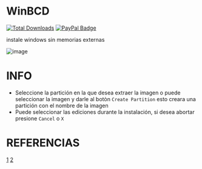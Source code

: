 # WinBCD
[![Total Downloads](https://img.shields.io/github/downloads/LuSlower/WinBCD/total.svg)](https://github.com/LuSlower/WinBCD/releases) [![PayPal Badge](https://img.shields.io/badge/PayPal-003087?logo=paypal&logoColor=fff&style=flat)](https://paypal.me/eldontweaks) 

instale windows sin memorias externas

![image](https://github.com/LuSlower/WinBCD/assets/148411728/5a41a653-e356-400d-9dbc-57b99dd64042)

# INFO

- Seleccione la partición en la que desea extraer la imagen o puede seleccionar la imagen y darle al botòn `Create Partition` esto creara una partición con el nombre de la imagen
- Puede seleccionar las ediciones durante la instalación, si desea abortar presione `Cancel` o `X`
  
# REFERENCIAS
[1](https://github.com/iidanL/InstallWindowsWithoutUSB)
[2](https://github.com/he3als/windows-no-usb)



